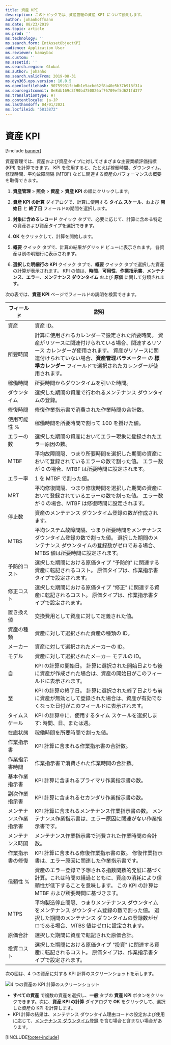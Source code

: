 ```yaml
---
title: 資産 KPI
description: このトピックでは、資産管理の資産 KPI について説明します。
author: johanhoffmann
ms.date: 08/23/2019
ms.topic: article
ms.prod: ''
ms.technology: ''
ms.search.form: EntAssetObjectKPI
audience: Application User
ms.reviewer: kamaybac
ms.custom: ''
ms.assetid: ''
ms.search.region: Global
ms.author: johanho
ms.search.validFrom: 2019-08-31
ms.dyn365.ops.version: 10.0.5
ms.openlocfilehash: 90759931fcbdb1e5acbd62f8a40e5b37b918f31a
ms.sourcegitcommit: 0e8db169c3f90bd750826af76709ef5d621fd377
ms.translationtype: HT
ms.contentlocale: ja-JP
ms.lasthandoff: 04/01/2021
ms.locfileid: "5813872"
---
```

# <a name="asset-kpis"></a>資産 KPI

[!include [banner](../../includes/banner.md)]

 

資産管理では、資産および資産タイプに対してさまざまな主要業績評価指標 (KPI) を計算できます。 KPI を使用すると、たとえば稼働時間、ダウンタイム、修復時間、平均故障間隔 (MTBF) などに関連する資産のパフォーマンスの概要を取得できます。

1. **資産管理** > **照会** > **資産** > **資産 KPI** の順にクリックします。

2. **資産 KPI の計算** ダイアログで、計算に使用する **タイム スケール**、および **開始日** と **終了日** フィールドの期間を選択します。 

3. **対象に含めるレコード** クイック タブで、必要に応じて、計算に含める特定の資産および資産タイプを選択できます。

4. **OK** をクリックして、計算を開始します。

5. **概要** クイック タブで、計算の結果がグリッド ビューに表示されます。 各資産は別の明細行に表示されます。

6. **選択した明細行の KPI** クイック タブで、**概要** クイック タブで選択した資産の計算が表示されます。 KPI の値は、**時間**、**可用性**、**作業指示書**、**メンテナンス**、**エラー**、**メンテナンス ダウンタイム** および **原価** に関して分類されます。

次の表では、**資産 KPI** ページでフィールドの説明を検索できます。

| フィールド                   | 説明                                                                                                                                                                                                                                                                                           |
|-------------------------|-------------------------------------------------------------------------------------------------------------------------------------------------------------------------------------------------------------------------------------------------------------------------------------------------------|
| 資産                   | 資産 ID。                                                                                                                                                                                                                                                                                             |
| 所要時間              | 計算に使用されるカレンダーで設定された所要時間。 資産がリソースに関連付けられている場合、関連するリソース カレンダーが使用されます。 資産がリソースに関連付けられていない場合、**資産管理パラメーター** の **標準カレンダー** フィールドで選択されたカレンダーが使用されます。 |
| 稼働時間                  | 所要時間からダウンタイムを引いた時間。                                                                                                                                                                                                                                                                            |
| ダウンタイム                | 選択した期間の資産で行われるメンテナンス ダウンタイムの登録。                                                                                                                                                                                                                              |
| 修復時間             | 修復作業指示書で消費された作業時間の合計数。                                                                                                                                                                                                                                            |
| 使用可能性 %          | 稼働時間を所要時間で割って 100 を掛けた値。                                                                                                                                                                                                                                                   |
| エラーの数        | 選択した期間の資産においてエラー現象に登録されたエラー原因の数。                                                                                                                                                                                                             |
| MTBF                    | 平均故障間隔、つまり所要時間を選択した期間の資産において登録されているエラーの数で割った値。 エラー数が 0 の場合、MTBF は所要時間に設定されます。                                                                                                                   |
| エラー率               | 1 を MTBF で割った値。                                                                                                                                                                                                                                                                                    |
| MRT                     | 平均修復間隔、つまり修復時間を選択した期間の資産において登録されているエラーの数で割った値。 エラー数が 0 の場合、MTBF は修復時間に設定されます。                                                                                                                           |
| 停止数         | 資産のメンテナンス ダウンタイム登録の数が作成されます。                                                                                                                                                                                                                                     |
| MTBS                    | 平均システム故障間隔、つまり所要時間をメンテナンス ダウンタイム登録の数で割った値。 選択した期間のメンテナンス ダウンタイムの登録数がゼロである場合、MTBS 値は所要時間に設定されます。                                                                                      |
| 予防的コスト         | 選択した期間における原価タイプ "予防的" に関連する資産に転記されるコスト。 原価タイプは、作業指示書タイプで設定されます。                                                                                                                                                                       |
| 修正コスト         | 選択した期間における原価タイプ "修正" に関連する資産に転記されるコスト。 原価タイプは、作業指示書タイプで設定されます。                                                                                                                                                                       |
| 置き換え値       | 交換費用として資産に対して定義された値。                                                                                                                                                                                                                                                  |
| 資産の種類             | 資産に対して選択された資産の種類の ID。                                                                                                                                                                                                                                             |
| メーカー           | 資産に対して選択されたメーカーの ID。                                                                                                                                                                                                                                                 |
| モデル                   | 資産に対して選択されたメーカー モデルの ID。                                                                                                                                                                                                                                           |
| 自               | KPI の計算の開始日。 計算に選択された開始日よりも後に資産が作成された場合は、資産の開始日がこのフィールドに表示されます。                                                                                                                                  |
| 至                 | KPI の計算の終了日。 計算に選択された終了日よりも前に資産が無効として登録された場合は、資産が有効でなくなった日付がこのフィールドに表示されます。                                                                                               |
| タイムスケール              | KPI の計算中に、使用するタイム スケールを選択します: 時間、日、または週。                                                                                                                                                                                                            |
| 在庫状態            | 稼働時間を所要時間で割った値。                                                                                                                                                                                                                                                                         |
| 作業指示書             | KPI 計算に含まれる作業指示書の合計数。                                                                                                                                                                                                                                          |
| 作業指示書時間         | 作業指示書で消費された作業時間の合計数。                                                                                                                                                                                                                                               |
| 基本作業指示書     | KPI 計算に含まれるプライマリ作業指示書の数。                                                                                                                                                                                                                                        |
| 副次作業指示書   | KPI 計算に含まれるセカンダリ作業指示書の数。                                                                                                                                                                                                                                      |
| メンテナンス作業指示書 | KPI 計算に含まれるメンテナンス作業指示書の数。 メンテナンス作業指示書は、エラー原因に関連がない作業指示書です。                                                                                                                                                             |
| メンテナンス時間        | メンテナンス作業指示書で消費された作業時間の合計数。                                                                                                                                                                                                                                       |
| 作業指示書の修復      | KPI 計算に含まれる修復作業指示書の数。 修復作業指示書は、エラー原因に関連した作業指示書です。                                                                                                                                                                        |
| 信頼性 %           | 資産のエラー登録で予想される指数関数的発展に基づく計算。これは時間の経過とともに、資産の消耗により信頼性が低下することを意味します。 この KPI の計算は MTBF および所要時間に基づきます。                                                            |
| MTPS                    | 平均製造停止間隔、つまりメンテナンス ダウンタイムをメンテナンス ダウンタイム登録の数で割った値。 選択した期間のメンテナンス ダウンタイムの登録数がゼロである場合、MTBS 値はゼロに設定されます。                                                                               |
| 原価合計              | 選択した期間に資産で転記された原価合計。                                                                                                                                                                                                                                              |
| 投資コスト         | 選択した期間における原価タイプ "投資" に関連する資産に転記されるコスト。 原価タイプは、作業指示書タイプで設定されます。                                                                                                                                                                       |

次の図は、4 つの資産に対する KPI 計算のスクリーンショットを示します。

![4 つの資産の KPI 計算のスクリーンショット](media/11-controlling-and-reporting.png)

- **すべての資産** で複数の資産を選択し、**一般** タブの **資産 KPI** ボタンをクリックできます。次に、**資産 KPI の計算** ダイアログで **OK** をクリックして、選択した資産の KPI を計算します。  
- KPI 計算の結果は、メンテナンス ダウンタイム理由コードの設定および使用に応じて、[メンテナンス ダウンタイム登録](../work-orders/maintenance-downtime.md) を含む場合と含まない場合があります。 



[!INCLUDE[footer-include](../../../includes/footer-banner.md)]